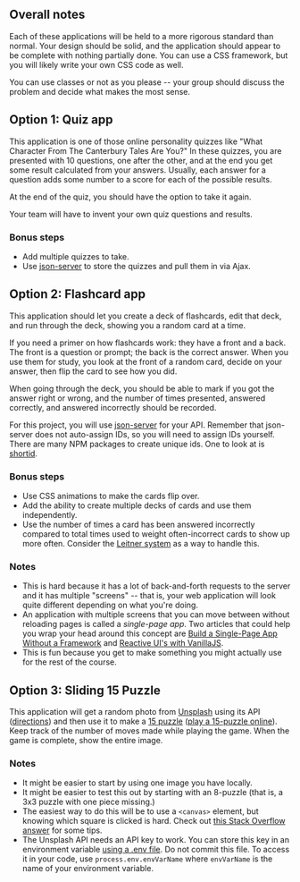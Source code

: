 ## Overall notes

Each of these applications will be held to a more rigorous standard than normal. Your design should be solid, and the application should appear to be complete with nothing partially done. You can use a CSS framework, but you will likely write your own CSS code as well.

You can use classes or not as you please -- your group should discuss the problem and decide what makes the most sense.

## Option 1: Quiz app

This application is one of those online personality quizzes like "What Character From The Canterbury Tales Are You?" In these quizzes, you are presented with 10 questions, one after the other, and at the end you get some result calculated from your answers. Usually, each answer for a question adds some number to a score for each of the possible results.

At the end of the quiz, you should have the option to take it again.

Your team will have to invent your own quiz questions and results.

### Bonus steps

* Add multiple quizzes to take.
* Use [json-server](https://github.com/typicode/json-server) to store the quizzes and pull them in via Ajax.

## Option 2: Flashcard app

This application should let you create a deck of flashcards, edit that deck, and run through the deck, showing you a random card at a time.

If you need a primer on how flashcards work: they have a front and a back. The front is a question or prompt; the back is the correct answer. When you use them for study, you look at the front of a random card, decide on your answer, then flip the card to see how you did.

When going through the deck, you should be able to mark if you got the answer right or wrong, and the number of times presented, answered correctly, and answered incorrectly should be recorded.

For this project, you will use [json-server](https://github.com/typicode/json-server) for your API. Remember that json-server does not auto-assign IDs, so you will need to assign IDs yourself. There are many NPM packages to create unique ids. One to look at is [shortid](https://www.npmjs.com/package/shortid).

### Bonus steps

* Use CSS animations to make the cards flip over.
* Add the ability to create multiple decks of cards and use them independently.
* Use the number of times a card has been answered incorrectly compared to total times used to weight often-incorrect cards to show up more often. Consider the [Leitner system](https://en.wikipedia.org/wiki/Leitner_system) as a way to handle this.

### Notes

* This is hard because it has a lot of back-and-forth requests to the server and it has multiple "screens" -- that is, your web application will look quite different depending on what you're doing.
* An application with multiple screens that you can move between without reloading pages is called a *single-page app*. Two articles that could help you wrap your head around this concept are [Build a Single-Page App Without a Framework](https://www.sitepoint.com/single-page-app-without-framework/) and [Reactive UI's with VanillaJS](https://css-tricks.com/reactive-uis-vanillajs-part-1-pure-functional-style/).
* This is fun because you get to make something you might actually use for the rest of the course.

## Option 3: Sliding 15 Puzzle

This application will get a random photo from [Unsplash](https://unsplash.com/) using its API ([directions](https://unsplash.com/documentation#get-a-random-photo)) and then use it to make a [15 puzzle](https://unsplash.com/documentation#get-a-random-photo) ([play a 15-puzzle online](https://ruwix.com/online-puzzle-simulators/sliding-15-puzzle/)). Keep track of the number of moves made while playing the game. When the game is complete, show the entire image.

### Notes

* It might be easier to start by using one image you have locally.
* It might be easier to test this out by starting with an 8-puzzle (that is, a 3x3 puzzle with one piece missing.)
* The easiest way to do this will be to use a `<canvas>` element, but knowing which square is clicked is hard. Check out [this Stack Overflow answer](https://stackoverflow.com/questions/9880279/how-do-i-add-a-simple-onclick-event-handler-to-a-canvas-element#9880302) for some tips.
* The Unsplash API needs an API key to work. You can store this key in an environment variable [using a .env file](https://parceljs.org/env.html). Do not commit this file. To access it in your code, use `process.env.envVarName` where `envVarName` is the name of your environment variable.
